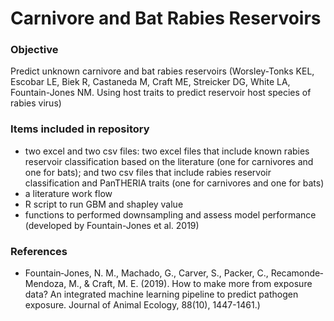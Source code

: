 # Carnivore and Bat Rabies Reservoirs

### Objective
Predict unknown carnivore and bat rabies reservoirs (Worsley-Tonks KEL, Escobar LE, Biek R, Castaneda M, Craft ME, Streicker DG, White LA, Fountain-Jones NM. Using host traits to predict reservoir host species of rabies virus)


### Items included in repository
* two excel and two csv files: two excel files that include known rabies reservoir classification based on the literature (one for carnivores and one for bats); and two csv files that include rabies reservoir classification and PanTHERIA traits (one for carnivores and one for bats)
* a literature work flow
* R script to run GBM and shapley value
* functions to performed downsampling and assess model performance (developed by Fountain-Jones et al. 2019)

### References
* Fountain‐Jones, N. M., Machado, G., Carver, S., Packer, C., Recamonde‐Mendoza, M., & Craft, M. E. (2019). How to make more from exposure data? An integrated machine learning pipeline to predict pathogen exposure. Journal of Animal Ecology, 88(10), 1447-1461.)
